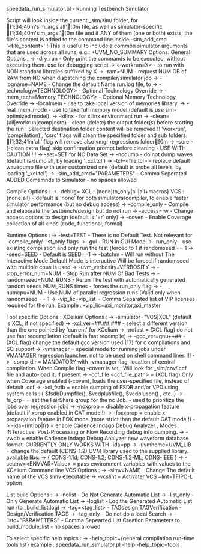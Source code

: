 speedata_run_simulator.pl - Running Testbench Simulator

Script will look inside the current <block>_sim/sim/ folder,
for [1;34;40m'sim_args.all'[0m file, as well as simulator-specific [1;34;40m'sim_args.<simulator>'[0m file
and if ANY of them (one or both) exists, 
the file's content is added to the command line inside -sim_add_cmd '<file_content>' !
This is useful to include a common simulator arguments that are used across all runs,
	e.g.: +UVM_NO_SUMMARY
Options:
  General Options : 
   -> -dry_run         - Only print the commands to be executed, without executing them. use for debugging script
   -> <-workrun=X>     - to run with NON standard librraies suffixed by X
   -> -ram=NUM         - request NUM GB of RAM from NC when dispatching the compiler/simulator job
   -> -logname=NAME    - Change the default Name run.log file, to <NAME>
   -> -technology=TECHNOLOGY>        - Optional Technology Override
   -> -mem_tech=Memory TECHNOLOGY>   - Optional Memory Technology Override
   -> -localmem                      - use to take local version of memories library.
   -> -real_mem_mode                 - use to take full memory model (default is use sim-optimized model).
   -> -xilinx          - for xilinx environment run
   -> -clean={all|workrun|comp|csrc} - clean (delete) the output folder(s) before starting the run ! 
                                       Selected destination folder content will be removed !!
                                       'workrun', 'comp(ilation)', 'csrc' 
                                       flags will clean the specified folder and sub folders.
                                       [1;32;41m'all' flag will remove also vmgr regressions folder[0m
   -> -sure            - (-clean extra flag) skip confirmation prompt before cleaning - USE WITH CAUTION !!!
   -> -set=SET for NC Data Set
   -> -nodump          - do not dump waves (default is dump all, by loading '<block>_xcl.tcl')
   -> -tcl=<file.tcl>  - replace default wavedump file with user customized one (default is probe all levels, by loading '<block>_xcl.tcl')
   -> -sim_add_cmd="PARAMETERS"    - Comma Seperated ADDED Comamnds to Simulator - no spaces allowed

  Compile Options : 
   -> -debug= XCL : {none|tb_only|all|all+macros} 
              VCS : {none|all} 
              - default is 'none' for both simulators/compiler, to enable faster simulator performance (but no debug access)
   -> -compile_only    - Compile and elaborate the testbench/design but do not run
   -> -access=rw       - Change access options to design (default is '+r' only) 
   -> -coven           - Enable Coverage collection of all kinds (code, functional, formal)

  Runtime Options : 
   -> -test=TEST       - There is no Default Test. Not relevant for -compile_only/-list_only flags
   -> -gui             - RUN in GUI Mode
   -> -run_only - use existing compilation and only run the test (forced to 1 if randomseed == 1
   -> -seed=SEED       - Default is SEED==1
   -> -batchm          - Will run without The Interactive Mode
                         Default Mode is interactive
                         Will be forced if randomseed with multiple cpus is used
   -> -uvm_verbosity=VERBOSITY
   -> -stop_error_num=NUM - Stop Run after NUM Of Bad Tests
   -> -randomseed=NUM_RUNS - Rerun The test with automatically generated random seeds NUM_RUNS times - forces the run_only flag
   -> -numcpu=NUM - Use NUM of parallel regression runs (Valid only when randomseed == 1
   -> -vip_lic=vip_list  = Comma Separated list of VIP licenses required for the run.
                           Example : -vip_lic=axi_monitor,axi_master

  Tool specific Options : 
     XCelium Options : 
       -> -simulator="VCS|XCL"  (default is XCL, if not specified)
       -> -xcl_ver=##.##.### - select a different version than the one pointed by 'current' for XCelium
       -> -nofast      = (XCL flag) do not use fast recompilation (default is fast recompile)
       -> -gcc_ver=gnu++## - (XCL flag) change the default gcc version used (17) for c compilations and SO support
       -> -vmanager    = special mode for running jobs under VMANAGER regression launcher.
                         not to be used on shell command lines !!!
           -> -comp_dir = MANDATORY with -vmanager flag, location of central compilation.
       When Compile flag -coven is set :
            Will look for <block>_sim/cov/<block>.ccf file and auto-load it, if present
            -> -ccf_file <ccf_file_path>  = (XCL flag) Only when Coverage enabled (-coven), loads the user-specified file,
                                       instead of default <block>.ccf
       -> -xcl_fsdb        = enable dumping of FSDB and/or VPD using system calls : { $fsdbDumpfile(), $vcdplusfile(), $vcdpluson() , etc. }
       -> -fs_grp=<FairShareGroup> = set the FairShare group for the nc Job. - used to prioritize the jobs over regression jobs
       -> -noxprop         = disable x-propagation feature (default if xprop enabled in CAT mode !)
       -> -foxxprop        = enable x-propagation feature in FOX mode (more strict than the default CAT mode !)
       -> -ida={int|pp|fr} = enable Cadence Indago Debug Analyzer , Modes : 
                             INTeractive, Post-Processing or Flow Recording debug info dumping.
       -> -vwdb            = enable Cadence Indago Debug Analyzer new waveform database format. CURRENTLY ONLY WORKS WITH -ida=pp
       -> -uvmhome=UVM_LIB = change the default (CDNS-1.2) UVM library used to the supplied library. available libs: 
       ->                    { CDNS-1.1d; CDNS-1.2; CDNS-1.2-ML; CDNS-IEEE }
       -> -setenv=<ENVVAR=Value>   = pass environment variables with values to the XCelium Command line
     VCS Options : 
       -> -simv=NAME - Change The default name of the VCS simv executable
       -> -vcslint     = Activater VCS +lint=TFIPC-L option

  List build Options : 
   -> -nolist          - Do Not Generate Automatic List
   -> -list_only       - Only Generate Automatic List
   -> -loglist         - Log the Generated Automatic List run (to <block>_build_list.log)
   -> -tag=<tag_list>  - TAGdesign,TAGVerification  - Design/Verification TAGS
   -> -tag_only        - Do not do a local Search
   -> -listc="PARAMETERS" - Comma Sepearted List Creation Parameters to build_module_list - no spaces allowed


  To select specific help topics  : 
    -> -help_topic={general compilation run-time tools list}
    example :
         speedata_run_simulator.pl -help -help_topic=tools


